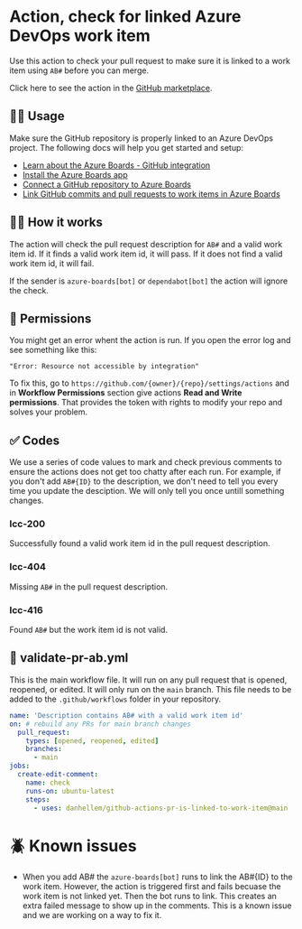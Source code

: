 # Action, check for linked Azure DevOps work item

Use this action to check your pull request to make sure it is linked to a work item using ``AB#`` before you can merge.

Click here to see the action in the [GitHub marketplace](https://github.com/marketplace/actions/check-for-ab).

## 💁‍♂️ Usage

Make sure the GitHub repository is properly linked to an Azure DevOps project. The following docs will help you get started and setup:

- [Learn about the Azure Boards - GitHub integration](https://learn.microsoft.com/en-us/azure/devops/boards/github/?view=azure-devops)
- [Install the Azure Boards app](https://github.com/marketplace/azure-boards)
- [Connect a GitHub repository to Azure Boards](https://learn.microsoft.com/en-us/azure/devops/boards/github/add-remove-repositories?view=azure-devops)
- [Link GitHub commits and pull requests to work items in Azure Boards](https://learn.microsoft.com/en-us/azure/devops/boards/github/link-to-from-github?view=azure-devops)

## 👩‍🏫 How it works

The action will check the pull request description for ``AB#`` and a valid work item id. If it finds a valid work item id, it will pass. If it does not find a valid work item id, it will fail.

If the sender is ``azure-boards[bot]`` or ``dependabot[bot]`` the action will ignore the check.

## 🔑 Permissions

You might get an error whent the action is run. If you open the error log and see something like this:

``
"Error: Resource not accessible by integration" 
``

To fix this, go to ``https://github.com/{owner}/{repo}/settings/actions`` and in **Workflow Permissions** section give actions **Read and Write permissions**. That provides the token with rights to modify your repo and solves your problem.

## ✅ Codes

We use a series of code values to mark and check previous comments to ensure the actions does not get too chatty after each run. For example, if you don't add ``AB#{ID}`` to the description, we don't need to tell you every time you update the desciption. We will only tell you once untill something changes.

### lcc-200

Successfully found a valid work item id in the pull request description.

### lcc-404

Missing ``AB#`` in the pull request description.

### lcc-416

Found ``AB#`` but the work item id is not valid.

## 📄 validate-pr-ab.yml

This is the main workflow file. It will run on any pull request that is opened, reopened, or edited. It will only run on the ``main`` branch. This file needs to be added to the ``.github/workflows`` folder in your repository.

```yml
name: 'Description contains AB# with a valid work item id'
on: # rebuild any PRs for main branch changes
  pull_request:
    types: [opened, reopened, edited]
    branches:
      - main 
jobs:
  create-edit-comment:
    name: check   
    runs-on: ubuntu-latest
    steps:
      - uses: danhellem/github-actions-pr-is-linked-to-work-item@main
```

# 🪲 Known issues

- When you add AB# the ``azure-boards[bot]`` runs to link the AB#{ID} to the work item. However, the action is triggered first and fails becuase the work item is not linked yet. Then the bot runs to link. This creates an extra failed message to show up in the comments. This is a known issue and we are working on a way to fix it.
